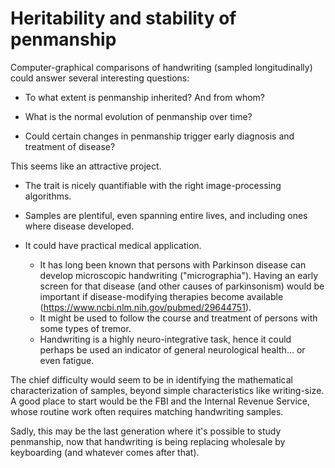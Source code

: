 Heritability and stability of penmanship
=======================

Computer-graphical comparisons of handwriting (sampled longitudinally) could answer several interesting questions:

* To what extent is penmanship inherited?  And from whom?

* What is the normal evolution of penmanship over time?

* Could certain changes in penmanship trigger early diagnosis and treatment of disease? 

This seems like an attractive project.

* The trait is nicely quantifiable with the right image-processing algorithms. 

* Samples are plentiful, even spanning entire lives, and including ones where disease developed.

* It could have practical medical application. 

    * It has long been known that persons with Parkinson disease can develop microscopic handwriting ("micrographia").  Having an early screen for that disease (and other causes of parkinsonism) would be important if disease-modifying therapies become available (https://www.ncbi.nlm.nih.gov/pubmed/29644751). 
    * It might be used to follow the course and treatment of persons with some types of tremor.
    * Handwriting is a highly neuro-integrative task, hence it could perhaps be used an indicator of general neurological health... or even fatigue.

The chief difficulty would seem to be in identifying the mathematical characterization of samples, beyond simple characteristics like writing-size. A good place to start would be the FBI and the Internal Revenue Service, whose routine work often requires matching handwriting samples.

Sadly, this may be the last generation where it's possible to study penmanship, now that handwriting is being replacing wholesale by keyboarding (and whatever comes after that).
